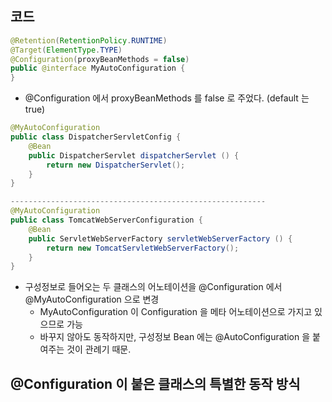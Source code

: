 
## 코드

```java
@Retention(RetentionPolicy.RUNTIME)  
@Target(ElementType.TYPE)  
@Configuration(proxyBeanMethods = false)  
public @interface MyAutoConfiguration {  
}
```

- @Configuration 에서 proxyBeanMethods 를 false 로 주었다. (default 는 true)

```java
@MyAutoConfiguration  
public class DispatcherServletConfig {  
    @Bean  
    public DispatcherServlet dispatcherServlet () {  
        return new DispatcherServlet();  
    }   
}

---------------------------------------------------------
@MyAutoConfiguration  
public class TomcatWebServerConfiguration {  
    @Bean  
    public ServletWebServerFactory servletWebServerFactory () {  
        return new TomcatServletWebServerFactory();  
    }  
}
```

- 구성정보로 들어오는 두 클래스의 어노테이션을 @Configuration 에서 @MyAutoConfiguration 으로 변경
	- MyAutoConfiguration 이 Configuration 을 메타 어노테이션으로 가지고 있으므로 가능
	- 바꾸지 않아도 동작하지만, 구성정보 Bean 에는 @AutoConfiguration 을 붙여주는 것이 관례기 때문.


## @Configuration 이 붙은 클래스의 특별한 동작 방식

